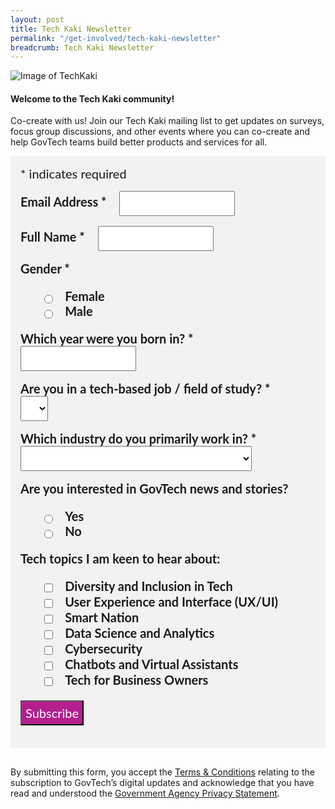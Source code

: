 ```yaml
---
layout: post
title: Tech Kaki Newsletter
permalink: "/get-involved/tech-kaki-newsletter"
breadcrumb: Tech Kaki Newsletter
---
```


![Image of TechKaki](/images/programmes/products-and-services/TechKaki-Header.jpg)

#### **Welcome to the Tech Kaki community!**

Co-create with us! Join our Tech Kaki mailing list to get updates on surveys, focus group discussions, and other events where you can co-create and help GovTech teams build better products and services for all.

<!-- Begin Mailchimp Signup Form -->
<link href="//cdn-images.mailchimp.com/embedcode/classic-071822.css" rel="stylesheet" type="text/css">
<style type="text/css">
#mc_embed_signup {
	background: #f2f2f2; 
	clear: left; 
	font: 20px Lato,sans-serif;
	margin-bottom: 16px;
	padding: 16px;
	display: inline-block;
}
#mc_embed_signup .indicates-required {
        margin-bottom: 16px;
}
#mc_embed_signup .mc-field-group {
        margin-bottom: 16px;
	margin-right: 16px;
}
ul, li{
    list-style:none;
    list-style-type:none;
}
label {
        font-weight: bold;
	margin-bottom: 16px;
	margin-right: 16px;
}
input {
        height: 40px;
}
select {
        height: 40px;
}
option {
        font:20px Lato,sans-serif;
	height: 40px;
}
input[type='radio'] {
  height: 14px;
  width: 14px;
  vertical-align: middle;
  margin-right: 14px;
  margin-left: 4px;
}
input[type='checkbox'] {
  height: 14px;
  width: 14px;
  vertical-align: middle;
  margin-right: 14px;
  margin-left: 4px;
}
#mc_embed_signup .button {
        background-color: #B41E8E;
	font:20px Lato,sans-serif;
        color: #ffffff;
}
</style>
<div id="mc_embed_signup">
    <form action="https://tech.us16.list-manage.com/subscribe/post?u=9326ff42459737140a6baa881&amp;id=de30224625&amp;f_id=00b8c2e1f0" method="post" id="mc-embedded-subscribe-form" name="mc-embedded-subscribe-form" class="validate" target="_blank" novalidate>
        <div id="mc_embed_signup_scroll">
        <div class="indicates-required"><span class="asterisk">*</span> indicates required</div>
<div class="mc-field-group">
	<label for="mce-EMAIL">Email Address  <span class="asterisk">*</span>
</label>
	<input type="email" value="" name="EMAIL" class="required email" id="mce-EMAIL" required>
	<span id="mce-EMAIL-HELPERTEXT" class="helper_text"></span>
</div>
<div class="mc-field-group">
	<label for="mce-FULLNAME">Full Name  <span class="asterisk">*</span>
</label>
	<input type="text" value="" name="FULLNAME" class="required" id="mce-FULLNAME" required>
	<span id="mce-FULLNAME-HELPERTEXT" class="helper_text"></span>
</div>
<div class="mc-field-group input-group">
    <strong>Gender  <span class="asterisk">*</span>
</strong>
    <ul><li>
    <input type="radio" value="Female" name="GENDER" id="mce-GENDER-0">
    <label for="mce-GENDER-0">Female</label>
</li>
<li>
    <input type="radio" value="Male" name="GENDER" id="mce-GENDER-1">
    <label for="mce-GENDER-1">Male</label>
</li>
</ul>
    <span id="mce-GENDER-HELPERTEXT" class="helper_text"></span>
</div>
<div class="mc-field-group size1of2">
	<label for="mce-BIRTHYEAR">Which year were you born in?  <span class="asterisk">*</span>
</label>
	<input type="number" name="BIRTHYEAR" class="required" value="" id="mce-BIRTHYEAR" required>
	<span id="mce-BIRTHYEAR-HELPERTEXT" class="helper_text"></span>
</div>
<div class="mc-field-group">
	<label for="mce-TECH">Are you in a tech-based job / field of study?  <span class="asterisk">*</span>
</label>
	<select name="TECH" class="required" id="mce-TECH" required>
	<option value=""></option>
	<option value="Yes">Yes</option>
<option value="No">No</option>

	</select>
	<span id="mce-TECH-HELPERTEXT" class="helper_text"></span>
</div>
<div class="mc-field-group">
	<label for="mce-INDUSTRY">Which industry do you primarily work in?  <span class="asterisk">*</span>
</label>
	<select name="INDUSTRY" class="required" id="mce-INDUSTRY" required>
	<option value=""></option>
	<option value="Manufacturing - Energy &amp; Chemicals">Manufacturing - Energy &amp; Chemicals</option>
<option value="Manufacturing - Precision Engineering">Manufacturing - Precision Engineering</option>
<option value="Manufacturing - Marine &amp; Offshore">Manufacturing - Marine &amp; Offshore</option>
<option value="Manufacturing – Aerospace">Manufacturing – Aerospace</option>
<option value="Manufacturing – Electronics">Manufacturing – Electronics</option>
<option value="Built Environment - Construction &amp; Architecture">Built Environment - Construction &amp; Architecture</option>
<option value="Built Environment - Real Estate">Built Environment - Real Estate</option>
<option value="Built Environment – Cleaning">Built Environment – Cleaning</option>
<option value="Built Environment – Security">Built Environment – Security</option>
<option value="Trade &amp; Connectivity – Logistics">Trade &amp; Connectivity – Logistics</option>
<option value="Trade &amp; Connectivity – Transportation">Trade &amp; Connectivity – Transportation</option>
<option value="Trade &amp; Connectivity - Wholesale Trade">Trade &amp; Connectivity - Wholesale Trade</option>
<option value="Essential Services – Healthcare">Essential Services – Healthcare</option>
<option value="Essential Services – Education">Essential Services – Education</option>
<option value="Professional Services - Professional &amp; Consulting Services">Professional Services - Professional &amp; Consulting Services</option>
<option value="Professional Services - Financial Services">Professional Services - Financial Services</option>
<option value="Professional Services - Infocomm, Technology &amp; Media">Professional Services - Infocomm, Technology &amp; Media</option>
<option value="Lifestyle - Food &amp; Beverage">Lifestyle - Food &amp; Beverage</option>
<option value="Lifestyle – Retail">Lifestyle – Retail</option>
<option value="Lifestyle - Hotels &amp; Tourism">Lifestyle - Hotels &amp; Tourism</option>
<option value="Lifestyle - Food Manufacturing">Lifestyle - Food Manufacturing</option>
<option value="Government">Government</option>
<option value="Other Industry">Other Industry</option>
<option value="Not Applicable">Not Applicable</option>

	</select>
	<span id="mce-INDUSTRY-HELPERTEXT" class="helper_text"></span>
</div>
<div class="mc-field-group input-group">
    <strong>Are you interested in GovTech news and stories? </strong>
    <ul><li>
    <input type="radio" value="Yes" name="TECHNEWS" id="mce-TECHNEWS-0">
    <label for="mce-TECHNEWS-0">Yes</label>
</li>
<li>
    <input type="radio" value="No" name="TECHNEWS" id="mce-TECHNEWS-1">
    <label for="mce-TECHNEWS-1">No</label>
</li>
</ul>
    <span id="mce-TECHNEWS-HELPERTEXT" class="helper_text"></span>
</div>
<div class="mc-field-group input-group">
    <strong>Tech topics I am keen to hear about: </strong>
    <ul><li>
    <input type="checkbox" value="1" name="group[75][1]" id="mce-group[75]-75-0">
    <label for="mce-group[75]-75-0">Diversity and Inclusion in Tech</label>
</li>
<li>
    <input type="checkbox" value="2" name="group[75][2]" id="mce-group[75]-75-1">
    <label for="mce-group[75]-75-1">User Experience and Interface (UX/UI)</label>
</li>
<li>
    <input type="checkbox" value="4" name="group[75][4]" id="mce-group[75]-75-2">
    <label for="mce-group[75]-75-2">Smart Nation</label>
</li>
<li>
    <input type="checkbox" value="8" name="group[75][8]" id="mce-group[75]-75-3">
    <label for="mce-group[75]-75-3">Data Science and Analytics</label>
</li>
<li>
    <input type="checkbox" value="16" name="group[75][16]" id="mce-group[75]-75-4">
    <label for="mce-group[75]-75-4">Cybersecurity</label>
</li>
<li>
    <input type="checkbox" value="32" name="group[75][32]" id="mce-group[75]-75-5">
    <label for="mce-group[75]-75-5">Chatbots and Virtual Assistants</label>
</li>
<li>
    <input type="checkbox" value="64" name="group[75][64]" id="mce-group[75]-75-6">
    <label for="mce-group[75]-75-6">Tech for Business Owners</label>
</li>
</ul>
    <span id="mce-group[75]-HELPERTEXT" class="helper_text"></span>
</div>
	<div id="mce-responses" class="clear">
		<div class="response" id="mce-error-response" style="display:none"></div>
		<div class="response" id="mce-success-response" style="display:none"></div>
	</div>    <!-- real people should not fill this in and expect good things - do not remove this or risk form bot signups-->
    <div style=" position: absolute; left: -5000px; font:20px Lato,sans-serif;" aria-hidden="true"><input type="text" name="b_9326ff42459737140a6baa881_de30224625" tabindex="-1" value=""></div>
    <div class="clear"><input type="submit" value="Subscribe" name="subscribe" id="mc-embedded-subscribe" class="button"></div>
    </div>
</form>
</div>
<!--End mc_embed_signup-->

By submitting this form, you accept the [Terms & Conditions](https://www.tech.gov.sg/files/GovTech-Subscription-Terms-Conditions-2021.pdf) relating to the subscription to GovTech’s digital updates and acknowledge that you have read and understood the [Government Agency Privacy Statement](https://www.tech.gov.sg/privacy/).


